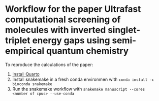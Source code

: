 # Workflow for the paper Ultrafast computational screening of molecules with inverted singlet-triplet energy gaps using semi-empirical quantum chemistry

To reproduce the calculations of the paper:

1. [Install Quarto](https://quarto.org/docs/get-started/)
2. Install snakemake in a fresh conda environmen with `conda install -c bioconda snakemake`
3. Run the snakemake workflow with `snakemake manuscript --cores <number of cpus> --use-conda`